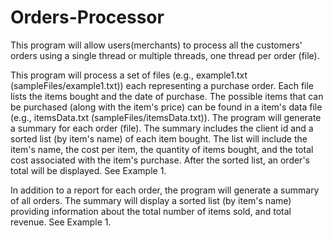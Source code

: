 # Orders-Processor

This program will allow users(merchants) to process all the customers' orders using a single thread or multiple threads, one thread per order (file).

This program will process a set of files (e.g., example1.txt (sampleFiles/example1.txt)) each representing a purchase order. Each file lists the items bought and the date of purchase. The possible items that can be purchased (along with the item's price) can be found in a item's data file (e.g., itemsData.txt (sampleFiles/itemsData.txt)). The program will generate a summary for each order (file). The summary includes the client id and a sorted list (by item's name) of each item bought. The list will include the item's name, the cost per item, the quantity of items bought, and the total cost associated with the item's purchase. After the sorted list, an order's total will be displayed. See Example 1. 

In addition to a report for each order, the program will generate a summary of all orders. The summary will display a sorted list (by item's name) providing information about the total number of items sold, and total revenue. See Example 1. 

